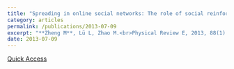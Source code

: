 ```yaml
---
title: "Spreading in online social networks: The role of social reinforcement"
category: articles
permalink: /publications/2013-07-09
excerpt: "**Zheng M**, Lü L, Zhao M.<br>Physical Review E, 2013, 88(1): 012818."
date: 2013-07-09
---
```


[Quick Access](https://journals.aps.org/pre/abstract/10.1103/PhysRevE.88.012818)

